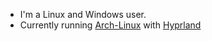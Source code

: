 - I'm a Linux and Windows user.
- Currently running [Arch-Linux](https://https://archlinux.org/) with [Hyprland](https://hyprland.org/)
